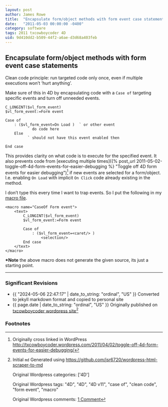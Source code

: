 ```yaml
---
layout: post
author: James Rowe
title:  "Encapsulate form/object methods with form event case statements"
date:   "2011-05-03 00:00:00 -0400"
category: software
tags: 2011 txcowboycoder 4D
uid: 9d410dd2-b509-44f2-a6ae-d3d68a403feb
---
```


## Encapsulate form/object methods with form event case statements

Clean code principle: run targeted code only once, even if multiple executions won’t ‘hurt anything’.

Make sure of this in 4D by encapsulating code with a `Case of` targeting specific events and turn off unneeded events.


```4D
C_LONGINT($vl_form_event)
$vl_form_event:=Form event

Case of
	: ($vl_form_event=On Load )  ` or other event
		  ` do code here
	Else
		  ` should not have this event enabled then

End case
```

This provides clarity on what code is to execute for the specified event. It also prevents code from [executing multiple times]({% post_url 2011-05-02-toggle-off-4d-form-events-for-easier-debugging %} "Toggle off 4D form events for easier debugging")[^original-link] if new events are selected for a form/object. I.e. enabling `On Load` with implicit `On Click` code already existing in the method.

I don’t type this every time I want to trap events. So I put the following in my [macro file](http://doc.4d.com/4Dv12.1/help/Title/en/page1034.html).

```
<macro name="CaseOf Form event">
	<text>
		C_LONGINT($vl_form_event)
		$vl_form_event:=Form event

		Case of
			: ($vl_form_event=<caret/> )
				<selection/>
		End case
	</text>
</macro>

```

**\*Note** the above macro does not generate the given source, its just a starting point.

---

### Significant Revisions

- {{ "2024-05-06 22:47:17" | date_to_string: "ordinal", "US" }} Converted to jekyll markdown format and copied to personal site
- {{ page.date | date_to_string: "ordinal", "US" }} Originally published on [txcowboycoder wordpress site](https://txcowboycoder.wordpress.com/2011/05/03/encapsulate-formobject-methods-with-form-event-case-statements/)[^draft]

### Footnotes

[^original-link]: Originally cross linked in WordPress <http://txcowboycoder.wordpress.com/2011/04/02/toggle-off-4d-form-events-for-easier-debugging/>

[^draft]: Initial `md` Generated using <https://github.com/jsr6720/wordpress-html-scraper-to-md>

	Original Wordpress categories: ['4D']

	Original Wordpress tags: "4D", "4D", "4D v11", "case of", "clean code", "form event", "macro"

	Original Wordpress comments: <a href="https://txcowboycoder.wordpress.com/2011/05/03/encapsulate-formobject-methods-with-form-event-case-statements/#comments">1 Comment</a>

